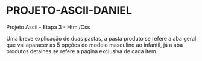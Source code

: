 # PROJETO-ASCII-DANIEL
Projeto Ascii -  Etapa 3 - Html/Css

Uma breve explicação de duas pastas, a pasta produto se refere a aba geral que vai aparacer as 5 opções do modelo masculino ao infantil, já a aba produtos detalhes se refere a página exclusiva de cada item.
